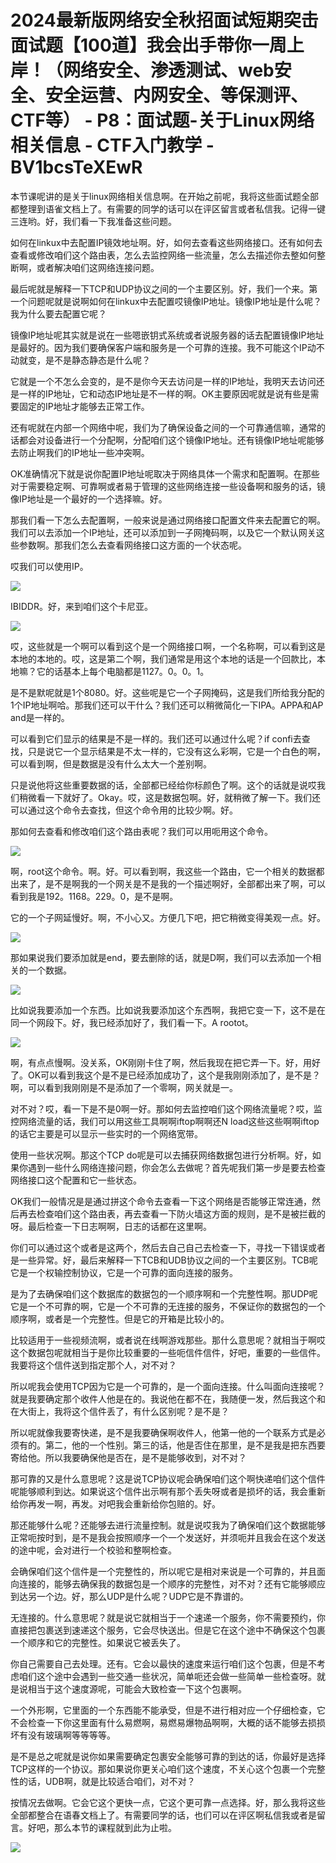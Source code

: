 # 2024最新版网络安全秋招面试短期突击面试题【100道】我会出手带你一周上岸！（网络安全、渗透测试、web安全、安全运营、内网安全、等保测评、CTF等） - P8：面试题-关于Linux网络相关信息 - CTF入门教学 - BV1bcsTeXEwR

本节课呢讲的是关于linux网络相关信息啊。在开始之前呢，我将这些面试题全部都整理到语雀文档上了。有需要的同学的话可以在评区留言或者私信我。记得一键三连哟。好，我们看一下我准备这些问题。

如何在linkux中去配置IP镜效地址啊。好，如何去查看这些网络接口。还有如何去查看或修改咱们这个路由表，怎么去监控网络一些流量，怎么去描述你去整如何整断啊，或者解决咱们这网络连接问题。

最后呢就是解释一下TCP和UDP协议之间的一个主要区别。好，我们一个来。第一个问题呢就是说啊如何在linkux中去配置哎镜像IP地址。镜像IP地址是什么呢？我为什么要去配置它呢？

镜像IP地址呢其实就是说在一些嗯嵌钥式系统或者说服务器的话去配置镜像IP地址是最好的。因为我们要确保客户端和服务是一个可靠的连接。我不可能这个IP动不动就变，是不是静态静态是什么呢？

它就是一个不怎么会变的，是不是你今天去访问是一样的IP地址，我明天去访问还是一样的IP地址，它和动态IP地址是不一样的啊。OK主要原因呢就是说有些是需要固定的IP地址才能够去正常工作。

还有呢就在内部一个网络中呢，我们为了确保设备之间的一个可靠通信嘛，通常的话都会对设备进行一个分配啊，分配咱们这个镜像IP地址。还有镜像IP地址呢能够去防止啊我们的IP地址一些冲突啊。

OK准确情况下就是说你配置IP地址呢取决于网络具体一个需求和配置啊。在那些对于需要稳定啊、可靠啊或者易于管理的这些网络连接一些设备啊和服务的话，镜像IP地址是一个最好的一个选择嘛。好。

那我们看一下怎么去配置啊，一般来说是通过网络接口配置文件来去配置它的啊。我们可以去添加一个IP地址，还可以添加到一子网掩码啊，以及它一个默认网关这些参数啊。那我们怎么去查看网络接口这方面的一个状态呢。

哎我们可以使用IP。

![](img/d85456e5b423e603049d5aca3b48eb4a_1.png)

IBIDDR。好，来到咱们这个卡尼亚。

![](img/d85456e5b423e603049d5aca3b48eb4a_3.png)

哎，这些就是一个啊可以看到这个是一个网络接口啊，一个名称啊，可以看到这是本地的本地的。哎，这是第二个啊，我们通常是用这个本地的话是一个回款比，本地嘛？它的话基本上每个电脑都是1127。0。0。1。

是不是默呢就是1个8080。好。这些呢是它一个子网掩码，这是我们所给我分配的1个IP地址啊哈。那我们还可以干什么？我们还可以稍微简化一下IPA。APPA和AP and是一样的。

可以看到它们显示的结果是不是一样的。我们还可以通过什么呢？if confi去查找，只是说它一个显示结果是不太一样的，它没有这么彩啊，它是一个白色的啊，可以看到啊，但是数据是没有什么太大一个差别啊。

只是说他将这些重要数据的话，全部都已经给你标颜色了啊。这个的话就是说哎我们稍微看一下就好了。Okay。哎，这是数据包啊。好，就稍微了解一下。我们还可以通过这个命令去查找，但这个命令用的比较少啊。好。

那如何去查看和修改咱们这个路由表呢？我们可以用呃用这个命令。

![](img/d85456e5b423e603049d5aca3b48eb4a_5.png)

啊，root这个命令。啊。好。可以看到啊，我这些一个路由，它一个相关的数据都出来了，是不是啊我的一个网关是不是我的一个描述啊好，全部都出来了啊，可以看到我是192。1168。229。0，是不是啊。

它的一个子网延慢好。啊，不小心又。方便几下吧，把它稍微变得美观一点。好。

![](img/d85456e5b423e603049d5aca3b48eb4a_7.png)

那如果说我们要添加就是end，要去删除的话，就是D啊，我们可以去添加一个相关的一个数据。

![](img/d85456e5b423e603049d5aca3b48eb4a_9.png)

比如说我要添加一个东西。比如说我要添加这个东西啊，我把它变一下，这不是在同一个网段下。好，我已经添加好了，我们看一下。A rootot。



![](img/d85456e5b423e603049d5aca3b48eb4a_11.png)

啊，有点点慢啊。没关系，OK刚刚卡住了啊，然后我现在把它弄一下。好，用好了。OK可以看到我这个是不是已经添加成功了，这个是我刚刚添加了，是不是？啊，可以看到我刚刚是不是添加了一个零啊，网关就是一。

对不对？哎，看一下是不是0啊一好。那如何去监控咱们这个网络流量呢？哎，监控网络流量的话，我们可以用这些工具啊啊iftop啊啊还N load这些这些啊啊iftop的话它主要是可以显示一些实时的一个网络宽带。

使用一些状况啊。那这个TCP do呢是可以去捕获网络数据包进行分析啊。好，如果你遇到一些什么网络连接问题，你会怎么去做呢？首先呢我们第一步是要去检查网络接口这个配置和它一些状态。

OK我们一般情况是是通过拼这个命令去查看一下这个网络是否能够正常连通，然后再去检查咱们这个路由表，再去查看一下防火墙这方面的规则，是不是被拦截的呀。最后检查一下日志啊啊，日志的话都在这里啊。

你们可以通过这个或者是这两个，然后去自己自己去检查一下，寻找一下错误或者是一些异常。好，最后来解释一下TCB和UDB协议之间的一个主要区别。TCB呢它是一个权输控制协议，它是一个可靠的面向连接的服务。

是为了去确保咱们这个数据库的数据包的一个顺序啊和一个完整性啊。那UDP呢它是一个不可靠的啊，它是一个不可靠的无连接的服务，不保证你的数据包的一个顺序啊，或者是一个完整性。但是它的开箱是比较小的。

比较适用于一些视频流啊，或者说在线啊游戏那些。那什么意思呢？就相当于啊哎这个数据包呢就相当于是你比较重要的一些呃信件信件，好吧，重要的一些信件。我要将这个信件送到指定那个人，对不对？

所以呢我会使用TCP因为它是一个可靠的，是一个面向连接。什么叫面向连接呢？就是我要确定那个收件人他是在的。我说他在都不在，我随便一发，然后我这个和在大街上，我将这个信件丢了，有什么区别呢？是不是？

所以呢就像我要寄快递，是不是我要确保啊收件人，他第一他的一个联系方式是必须有的。第二，他的一个性别。第三的话，他是否住在那里，是不是我是把东西要寄给他。所以我要确保他是否在，是不是能够收到，对不对？

那可靠的又是什么意思呢？这是说TCP协议呢会确保咱们这个啊快递咱们这个信件呢能够顺利到达。如果说这个信件出示啊有那个丢失呀或者是损坏的话，我会重新给你再发一啊，再发。对吧我会重新给你包赔的。好。

那还能够什么呢？还能够去进行流量控制。就是说哎我为了确保咱们这个数据能够正常呃按时到，是不是我会按照顺序一个一个发送好，并须呃并且我会在这个发送的途中呢，会对进行一个校验和整啊检查。

会确保咱们这个信件是一个完整性的，所以呢它是相对来说是一个可靠的，并且面向连接的，能够去确保我的数据包是一个顺序的完整性，对不对？还有它能够顺应到达另一个边。好，那么UDP是什么呢？UDP它是不靠谱的。

无连接的。什么意思呢？就是说它就相当于一个速递一个服务，你不需要预约，你直接把包裹送到速递这个服务，它会尽快送出。但是它在这个途中不确保这个包裹一个顺序和它的完整性。如果说它被丢失了。

你自己需要自己去处理。还有。它会以最快的速度来运行咱们这个包裹，但是不考虑咱们这个途中会遇到一些交通一些状况，简单呃还会做一些简单一些检查呀。就是说相当于这个速度源呢，可能会大致检查一下这个包裹啊。

一个外形啊，它里面的一个东西能不能承受，但是不进行相对应一个仔细检查，它不会检查一下你这里面有什么易燃啊，易燃易爆物品啊啊，大概的话不能够去损损坏有没有玻璃啊等等等等。

是不是总之呢就是说你如果需要确定包裹安全能够可靠的到达的话，你最好是选择TCP这样的一个协议。那如果说你更关心咱们这个速度，不关心这个包裹一个完整性的话，UDB啊，就是比较适合咱们，对不对？

按情况去做啊。它会它这个更快一点，它这个更可靠一点选择。好，那么我将这些全部都整合在语春文档上了。有需要同学的话，也们可以在评区啊私信我或者是留言。好吧，那么本节的课程就到此为止啦。



![](img/d85456e5b423e603049d5aca3b48eb4a_13.png)